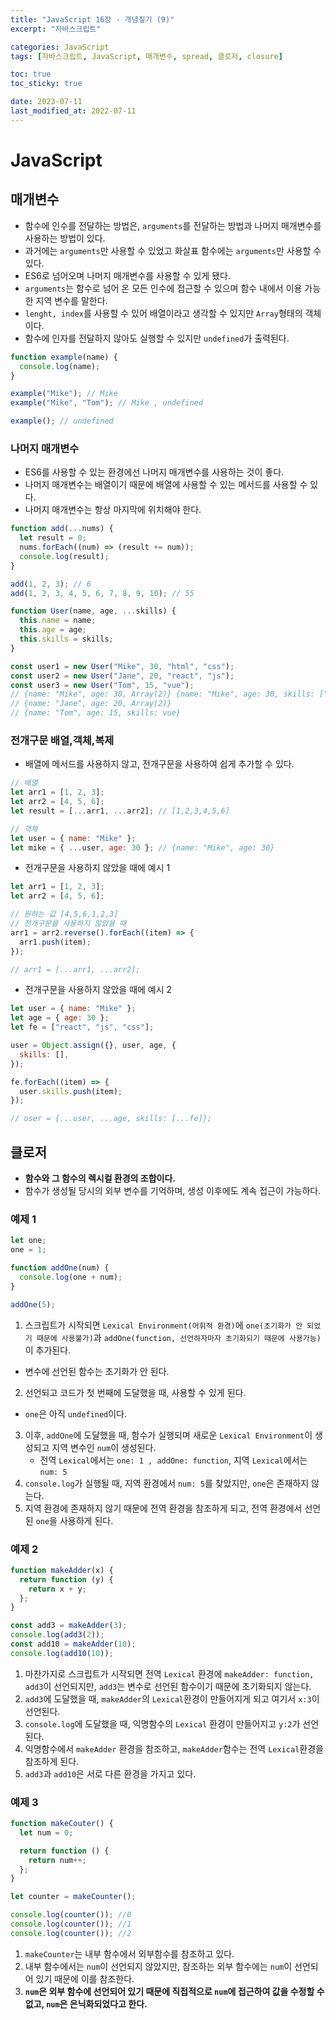 ```yaml
---
title: "JavaScript 16장 - 개념짚기 (9)"
excerpt: "자바스크립트"

categories: JavaScript
tags: [자바스크립트, JavaScript, 매개변수, spread, 클로저, closure]

toc: true
toc_sticky: true

date: 2023-07-11
last_modified_at: 2022-07-11
---
```


# JavaScript

## 매개변수

- 함수에 인수를 전달하는 방법은, `arguments`를 전달하는 방법과 나머지 매개변수를 사용하는 방법이 있다.
- 과거에는 `arguments`만 사용할 수 있었고 화살표 함수에는 `arguments`만 사용할 수 있다.
- ES6로 넘어오며 나머지 매개변수를 사용할 수 있게 됐다.
- `arguments`는 함수로 넘어 온 모든 인수에 접근할 수 있으며 함수 내에서 이용 가능한 지역 변수를 말한다.
- `lenght, index`를 사용할 수 있어 배열이라고 생각할 수 있지만 `Array`형태의 객체이다.
- 함수에 인자를 전달하지 않아도 실행할 수 있지만 `undefined`가 출력된다.

```js
function example(name) {
  console.log(name);
}

example("Mike"); // Mike
example("Mike", "Tom"); // Mike , undefined

example(); // undefined
```

### 나머지 매개변수

- ES6를 사용할 수 있는 환경에선 나머지 매개변수를 사용하는 것이 좋다.
- 나머지 매개변수는 배열이기 때문에 배열에 사용할 수 있는 메서드를 사용할 수 있다.
- 나머지 매개변수는 항상 마지막에 위치해야 한다.

```js
function add(...nums) {
  let result = 0;
  nums.forEach((num) => (result += num));
  console.log(result);
}

add(1, 2, 3); // 6
add(1, 2, 3, 4, 5, 6, 7, 8, 9, 10); // 55
```

```js
function User(name, age, ...skills) {
  this.name = name;
  this.age = age;
  this.skills = skills;
}

const user1 = new User("Mike", 30, "html", "css");
const user2 = new User("Jane", 20, "react", "js");
const user3 = new User("Tom", 15, "vue");
// {name: "Mike", age: 30, Array(2)} {name: "Mike", age: 30, skills: ["html", "css"]}
// {name: "Jane", age: 20, Array(2)}
// {name: "Tom", age: 15, skills: vue}
```

### 전개구문 배열,객체,복제

- 배열에 메서드를 사용하지 않고, 전개구문을 사용하여 쉽게 추가할 수 있다.

```js
// 배열
let arr1 = [1, 2, 3];
let arr2 = [4, 5, 6];
let result = [...arr1, ...arr2]; // [1,2,3,4,5,6]

// 객체
let user = { name: "Mike" };
let mike = { ...user, age: 30 }; // {name: "Mike", age: 30}
```

- 전개구문을 사용하지 않았을 때에 예시 1

```js
let arr1 = [1, 2, 3];
let arr2 = [4, 5, 6];

// 원하는 값 [4,5,6,1,2,3]
// 전개구문을 사용하지 않았을 때
arr1 = arr2.reverse().forEach((item) => {
  arr1.push(item);
});

// arr1 = [...arr1, ...arr2];
```

- 전개구문을 사용하지 않았을 때에 예시 2

```js
let user = { name: "Mike" };
let age = { age: 30 };
let fe = ["react", "js", "css"];

user = Object.assign({}, user, age, {
  skills: [],
});

fe.forEach((item) => {
  user.skills.push(item);
});

// user = {...user, ...age, skills: [...fe]};
```

## 클로저

- **함수와 그 함수의 렉시컬 환경의 조합이다.**
- 함수가 생성될 당시의 외부 변수를 기억하며, 생성 이후에도 계속 접근이 가능하다.

### 예제 1

```js
let one;
one = 1;

function addOne(num) {
  console.log(one + num);
}

addOne(5);
```

1. 스크립트가 시작되면 `Lexical Environment(어휘적 환경)`에 `one(초기화가 안 되었기 때문에 사용불가)`과 `addOne(function, 선언하자마자 초기화되기 때문에 사용가능)`이 추가된다.

- 변수에 선언된 함수는 초기화가 안 된다.

2. 선언되고 코드가 첫 번째에 도달했을 때, 사용할 수 있게 된다.

- `one`은 아직 `undefined`이다.

3. 이후, `addOne`에 도달했을 때, 함수가 실행되며 새로운 `Lexical Environment`이 생성되고 지역 변수인 `num`이 생성된다.
   - 전역 `Lexical`에서는 `one: 1 , addOne: function`, 지역 `Lexical`에서는 `num: 5`
4. `console.log`가 실행될 때, 지역 환경에서 `num: 5`를 찾았지만, `one`은 존재하지 않는다.
5. 지역 환경에 존재하지 않기 때문에 전역 환경을 참조하게 되고, 전역 환경에서 선언된 `one`을 사용하게 된다.

### 예제 2

```js
function makeAdder(x) {
  return function (y) {
    return x + y;
  };
}

const add3 = makeAdder(3);
console.log(add3(2));
const add10 = makeAdder(10);
console.log(add10(10));
```

1. 마찬가지로 스크립트가 시작되면 전역 `Lexical` 환경에 `makeAdder: function, add3`이 선언되지만, `add3`는 변수로 선언된 함수이기 때문에 초기화되지 않는다.
2. `add3`에 도달했을 때, `makeAdder`의 `Lexical`환경이 만들어지게 되고 여기서 `x:3`이 선언된다.
3. `console.log`에 도달했을 때, 익명함수의 `Lexical` 환경이 만들어지고 `y:2`가 선언된다.
4. 익명함수에서 `makeAdder` 환경을 참조하고, `makeAdder`함수는 전역 `Lexical`환경을 참조하게 된다.
5. `add3`과 `add10`은 서로 다른 환경을 가지고 있다.

### 예제 3

```js
function makeCouter() {
  let num = 0;

  return function () {
    return num++;
  };
}

let counter = makeCounter();

console.log(counter()); //0
console.log(counter()); //1
console.log(counter()); //2
```

1. `makeCounter`는 내부 함수에서 외부함수를 참조하고 있다.
2. 내부 함수에서는 `num`이 선언되지 않았지만, 참조하는 외부 함수에는 `num`이 선언되어 있기 때문에 이를 참조한다.
3. **`num`은 외부 함수에 선언되어 있기 때문에 직접적으로 `num`에 접근하여 값을 수정할 수 없고, `num`은 은닉화되었다고 한다.**

